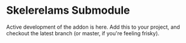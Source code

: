 # Skelerelams Submodule
Active development of the addon is here. Add this to your project, and checkout the latest branch (or master, if you're feeling frisky).
